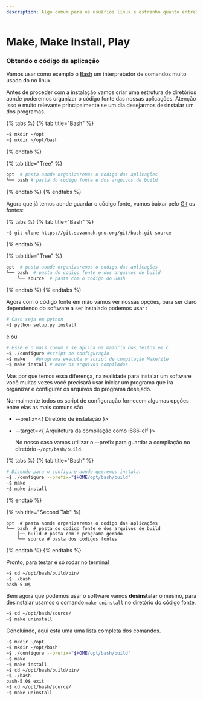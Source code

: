 ```yaml
---
description: Algo comum para os usuários linux e estranho quanto entrei para esse grupo.
---
```


# Make, Make Install, Play

### Obtendo o código da aplicação

  Vamos usar como exemplo o [Bash](https://www.gnu.org/software/bash/) um interpretador de comandos muito usado do no linux.

  Antes de proceder com a instalação vamos criar uma estrutura de diretórios aonde poderemos organizar o código fonte das nossas aplicações. Atenção isso e muito relevante principalmente se um dia desejarmos desinstalar um dos programas.

{% tabs %}
{% tab title="Bash" %}
```bash
~$ mkdir ~/opt
~$ mkdir ~/opt/bash
```
{% endtab %}

{% tab title="Tree" %}
```bash
opt  # pasta aonde organizaremos o codigo das aplicações
└── bash # pasta do codigo fonte e dos arquivos de build
```
{% endtab %}
{% endtabs %}

  Agora que já temos aonde guardar o código fonte, vamos baixar pelo [Git](https://git-scm.com) os fontes:

{% tabs %}
{% tab title="Bash" %}
```bash
~$ git clone https://git.savannah.gnu.org/git/bash.git source
```
{% endtab %}

{% tab title="Tree" %}
```bash
opt  # pasta aonde organizaremos o codigo das aplicações
└── bash  # pasta do codigo fonte e dos arquivos de build
    └── source  # pasta com o codigo do Bash

```
{% endtab %}
{% endtabs %}

 Agora com o código fonte em mão vamos ver nossas opções, para ser claro dependendo do software a ser instalado podemos usar :

```bash
# Caso seja em python
~$ python setup.py install
```

e ou

```bash
# Esse é o mais comum e se aplica na maioria dos feitos em c
~$ ./configure #script de configuração
~$ make    #programa executa o script de compilação Makefile
~$ make install # move os arquivos compilados
```

   Mas por que temos essa diferença, na realidade para instalar um software você muitas vezes você precisará usar iniciar um programa que ira organizar e configurar os arquivos do programa desejado.

   Normalmente todos os script de configuração fornecem algumas opções entre elas as mais comuns são

* --prefix=&lt;{  Diretório de instalação }&gt;
* --target=&lt;{ Arquitetura da compilação como i686-elf }&gt;

  No nosso caso vamos utilizar o --prefix para guardar a compilação no diretório `~/opt/bash/build`.

{% tabs %}
{% tab title="Bash" %}
```bash
# Dizendo para o configure aonde queremos instalar
~$ ./configure --prefix="$HOME/opt/bash/build"
~$ make
~$ make install
```
{% endtab %}

{% tab title="Second Tab" %}
```text
opt  # pasta aonde organizaremos o codigo das aplicações
└── bash  # pasta do codigo fonte e dos arquivos de build
    ├── build # pasta com o programa gerado
    └── source # pasta dos codigos fontes

```
{% endtab %}
{% endtabs %}

 Pronto, para testar é só rodar no terminal

```bash
~$ cd ~/opt/bash/build/bin/
~$ ./bash
bash-5.0$ 
```

 Bem agora que podemos usar o software vamos **desinstalar** o mesmo, para desinstalar usamos o comando `make uninstall` no diretório do código fonte.

```bash
~$ cd ~/opt/bash/source/
~$ make uninstall
```

 Concluindo, aqui esta uma uma lista completa dos comandos.

```bash
~$ mkdir ~/opt
~$ mkdir ~/opt/bash
~$ ./configure --prefix="$HOME/opt/bash/build"
~$ make
~$ make install
~$ cd ~/opt/bash/build/bin/
~$ ./bash
bash-5.0$ exit
~$ cd ~/opt/bash/source/
~$ make uninstall
```

